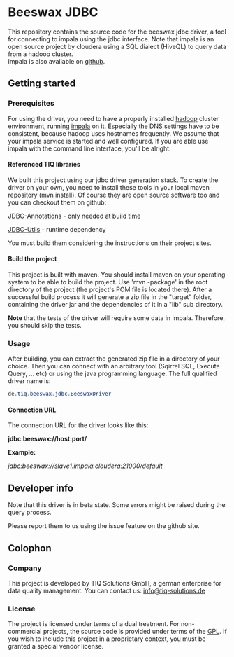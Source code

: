 # Beeswax JDBC

This repository contains the source code for the beeswax jdbc driver, a tool for connecting to impala using the jdbc interface.
Note that impala is an open source project by cloudera using a SQL dialect (HiveQL) to query data from a hadoop cluster.  
Impala is also available on [github](https://github.com/cloudera/impala).

## Getting started

### Prerequisites

For using the driver, you need to have a properly installed [hadoop](http://hadoop.apache.org/) cluster environment, running [impala](http://blog.cloudera.com/blog/2012/10/cloudera-impala-real-time-queries-in-apache-hadoop-for-real/) on it.
Especially the DNS settings have to be consistent, because hadoop uses hostnames frequently. 
We assume that your impala service is started and well configured. If you are able use impala with the command line interface, you'll be alright.       

#### Referenced TIQ libraries

We built this project using our jdbc driver generation stack. To create the driver on your own, you need to install these tools in your local maven repository (mvn install).
Of course they are open source software too and you can checkout them on github:

[JDBC-Annotations](https://github.com/TIQSolutions/JDBC-Annotations) - only needed at build time

[JDBC-Utils](https://github.com/TIQSolutions/JDBC-Utilities) - runtime dependency

You must build them considering the instructions on their project sites. 

#### Build the project
This project is built with maven. You should install maven on your operating system to be able to build the project. 
Use 'mvn -package' in the root directory of the project (the project's POM file is located there). 
After a successful build process it will generate a zip file in the "target" folder, containing the driver jar and the dependencies of it in a "lib" sub directory.

**Note** that the tests of the driver will require some data in impala. Therefore, you should skip the tests. 

### Usage

After building, you can extract the generated zip file in a directory of your choice. 
Then you can connect with an arbitrary tool (Sqirrel SQL, Execute Query, ... etc) or using the java programming language. 
The full qualified driver name is: 

```java
de.tiq.beeswax.jdbc.BeeswaxDriver
```

#### Connection URL

The connection URL for the driver looks like this:

**jdbc:beeswax://host:port/<database>**


**Example:**

_jdbc:beeswax://slave1.impala.cloudera:21000/default_

## Developer info
  
Note that this driver is in beta state. Some errors might be raised during the query process.

Please report them to us using the issue feature on the github site.  

## Colophon		

### Company

This project is developed by TIQ Solutions GmbH, a german enterprise for data quality management.
You can contact us: info@tiq-solutions.de 

### License 

The project is licensed under terms of a dual treatment. For non-commercial projects, the source code is provided under terms of the [GPL](http://www.gnu.org/licenses/gpl-2.0.html).
If you wish to include this project in a proprietary context, you must be granted a special vendor license.   

